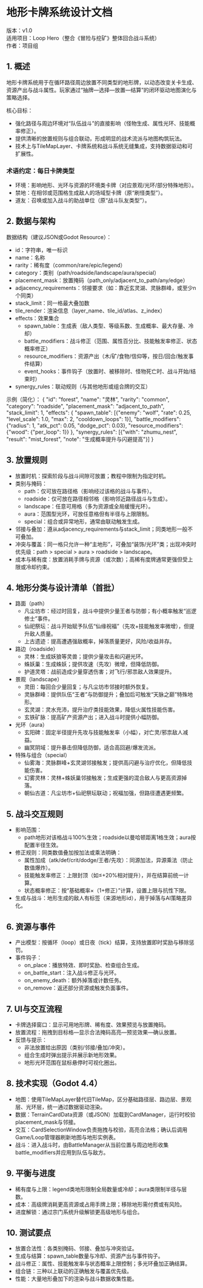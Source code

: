 # 地形卡牌系统设计文档

版本：v1.0  
适用项目：Loop Hero（整合《冒险与挖矿》整体回合战斗系统）  
作者：项目组  

## 1. 概述
地形卡牌系统用于在循环路径周边放置不同类型的地形牌，以动态改变关卡生成、资源产出与战斗属性。玩家通过“抽牌—选择—放置—结算”的闭环驱动地图演化与策略选择。

核心目标：
- 强化路径与周边环境对“队伍战斗”的直接影响（怪物生成、属性光环、技能概率修正）。
- 提供清晰的放置规则与组合联动，形成明显的战术流派与地图构筑玩法。
- 技术上与TileMapLayer、卡牌系统和战斗系统无缝集成，支持数据驱动和可扩展性。

### 术语约定：每日卡牌类型
- 环境：影响地形、光环与资源的环境类卡牌（对应景观/光环/部分特殊地形）。
- 禁地：在相邻或范围格生成敌人的场域型卡牌（原“刷怪类型”）。
- 道友：召唤或加入战斗的助战单位（原“战斗队友类型”）。

## 2. 数据与架构
数据结构（建议JSON或Godot Resource）：
- id：字符串，唯一标识
- name：名称
- rarity：稀有度（common/rare/epic/legend）
- category：类别（path/roadside/landscape/aura/special）
- placement_mask：放置掩码（path_only/adjacent_to_path/any/edge）
- adjacency_requirements：邻接要求（如：靠近玄灵湖、灵脉群峰，或至少n个同类）
- stack_limit：同一格最大叠加数
- tile_render：渲染信息（layer_name、tile_id/atlas、z_index）
- effects：效果集合
  - spawn_table：生成表（敌人类型、等级系数、生成概率、最大存量、冷却）
  - battle_modifiers：战斗修正（范围、属性百分比、技能触发率修正、状态概率修正）
  - resource_modifiers：资源产出（木/矿/食物/信仰等，按日/回合/触发事件结算）
  - event_hooks：事件钩子（放置时、被移除时、怪物死亡时、战斗开始/结束时）
- synergy_rules：联动规则（与其他地形或组合牌的交互）

示例（简化）：
{
  "id": "forest",
  "name": "灵林",
  "rarity": "common",
  "category": "roadside",
  "placement_mask": "adjacent_to_path",
  "stack_limit": 1,
  "effects": {
    "spawn_table": [{"enemy": "wolf", "rate": 0.25, "level_scale": 1.0, "max": 2, "cooldown_loops": 1}],
    "battle_modifiers": {"radius": 1, "atk_pct": 0.05, "dodge_pct": 0.03},
    "resource_modifiers": {"wood": {"per_loop": 1}}
  },
  "synergy_rules": [{"with": "zhumu_nest", "result": "mist_forest", "note": "生成概率提升与闪避提高"}]
}

## 3. 放置规则
- 放置时机：探索阶段与战斗间隙可放置；教程中限制为指定时机。
- 类别与掩码：
  - path：仅可放在路径格（影响经过该格的战斗与事件）。
  - roadside：仅可放在路径相邻格（影响邻近路径战斗与生成）。
  - landscape：任意可用格（多为资源或全局缓慢光环）。
  - aura：范围型光环，可放任意格但有半径与上限限制。
  - special：组合或异常地形，通常由联动触发生成。
- 邻接与叠加：遵从adjacency_requirements与stack_limit；同类地形一般不可叠加。
- 冲突与覆盖：同一格只允许一种“主地形”，可叠加“装饰/光环”类；出现冲突时优先级：path > special > aura > roadside > landscape。
- 成本与稀有度：放置消耗手牌与资源（或次数）；高稀有度牌通常更强但受上限或冷却约束。

## 4. 地形分类与设计清单（首批）
- 路面（path）
  - 凡尘坊市：经过时回复，战斗中提供少量王者与防御；有小概率触发“巡逻修士”事件。
  - 仙祀祭坛：战斗开始赋予队伍“仙缘祝福”（先攻+技能触发率微增），但提升敌人质量。
  - 上古遗迹：提高遭遇强敌概率，掉落质量更好，风险/收益并存。
- 路边（roadside）
  - 灵林：生成妖狼等灵兽；提供少量攻击和闪避光环。
  - 蛛妖巢：生成蛛妖；提供攻速（先攻）微增，但降低防御。
  - 护道灵塔：战前造成少量穿透伤害；对飞行/邪祟敌人效果提升。
- 景观（landscape）
  - 灵田：每回合少量回复；与凡尘坊市邻接时额外恢复。
  - 灵脉群峰：提供队伍“王者”与防御提升；叠加后可触发“天脉之巅”特殊地形。
  - 玄灵湖：灵水充沛，提升治疗类技能效果，降低火属性技能伤害。
  - 玄铁矿脉：提高矿产资源产出；进入战斗时提供小幅防御。
- 光环（aura）
  - 玄阳碑：固定半径提升先攻与技能触发率（小幅），对亡灵/邪祟敌人减益。
  - 幽冥阴域：提升暴击但降低防御，适合高回避/爆发流派。
- 特殊与组合（special）
  - 仙雾海：灵脉群峰+玄灵湖邻接触发；提供高闪避与治疗优化，但降低技能伤害。
  - 幻雾灵林：灵林+蛛妖巢邻接触发；生成更强的混合敌人与更高资源掉落。
  - 朝仙古道：凡尘坊市+仙祀祭坛联动；祝福加强，但路径遭遇更频繁。

## 5. 战斗交互规则
- 影响范围：
  - path地形对该格战斗100%生效；roadside以曼哈顿距离1格生效；aura按配置半径生效。
- 修正规则：同类数值叠加按加法或乘法明确：
  - 属性加成（atk/def/crit/dodge/王者/先攻）：同源加法，异源乘法（防止数值爆炸）。
  - 技能触发率修正：上限封顶（如≤+20%相对提升），并在结算前统一计算。
  - 状态概率修正：按“基础概率×（1+修正）”计算，设置上限与抗性下限。
- 生成与战斗：地形生成的敌人有标签（来源地形id），用于掉落与AI策略差异化。

## 6. 资源与事件
- 产出模型：按循环（loop）或日夜（tick）结算，支持放置即时奖励与移除惩罚。
- 事件钩子：
  - on_place：播放特效、即时奖励、检查组合生成。
  - on_battle_start：注入战斗修正与光环。
  - on_enemy_death：额外掉落或计数任务。
  - on_remove：返还部分资源或触发负面事件。

## 7. UI与交互流程
- 卡牌选择窗口：显示可用地形牌、稀有度、效果预览与放置掩码。
- 放置流程：拖拽到目标格—显示合法掩码高亮—预览效果—确认放置。
- 反馈与提示：
  - 非法放置给出原因（类别/邻接/叠加/冲突）。
  - 组合生成时弹出提示并展示新地形效果。
  - 地形光环范围在鼠标悬停时可视化圈出。

## 8. 技术实现（Godot 4.4）
- 地图：使用TileMapLayer替代旧TileMap，区分基础路径层、路边层、景观层、光环层，统一通过数据驱动渲染。
- 数据：TerrainCardData资源（或JSON）加载到CardManager，运行时校验placement_mask与邻接。
- 交互：CardSelectionWindow负责拖拽与校验，高亮合法格；确认后调用Game/Loop管理器刷新地图与地形实例表。
- 战斗：进入战斗时，由BattleManager从当前位置与周边地形收集battle_modifiers并应用到队伍与敌方。

## 9. 平衡与进度
- 稀有度与上限：legend类地形限制全局数量或冷却；aura类限制半径与层数。
- 成本：高级牌消耗更高资源或占用手牌上限；移除地形需付费或有风险。
- 进度解锁：通过宗门系统升级解锁更高级地形与组合。

## 10. 测试要点
- 放置合法性：各类别掩码、邻接、叠加与冲突验证。
- 生成与结算：spawn_table数量与冷却、资源产出与事件钩子。
- 战斗修正：属性、技能触发率与状态概率上限控制；多光环叠加正确结算。
- 组合链：三种以上联动的正确触发与覆盖优先级。
- 性能：大量地形叠加下的渲染与战斗数据收集性能。